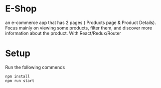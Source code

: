 # E-Shop
an e-commerce app that has 2 pages ( Products page & Product Details). 
Focus mainly on viewing some products, filter them, and discover more information about the product.
With React/Redux/Router

# Setup 
Run the following commends 

```
npm install 
npm run start 

```

